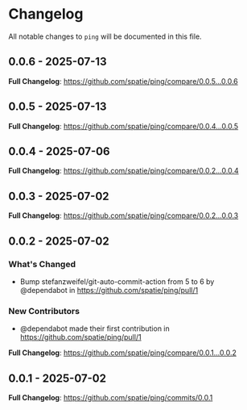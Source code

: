 # Changelog

All notable changes to `ping` will be documented in this file.

## 0.0.6 - 2025-07-13

**Full Changelog**: https://github.com/spatie/ping/compare/0.0.5...0.0.6

## 0.0.5 - 2025-07-13

**Full Changelog**: https://github.com/spatie/ping/compare/0.0.4...0.0.5

## 0.0.4 - 2025-07-06

**Full Changelog**: https://github.com/spatie/ping/compare/0.0.2...0.0.4

## 0.0.3 - 2025-07-02

**Full Changelog**: https://github.com/spatie/ping/compare/0.0.2...0.0.3

## 0.0.2 - 2025-07-02

### What's Changed

* Bump stefanzweifel/git-auto-commit-action from 5 to 6 by @dependabot in https://github.com/spatie/ping/pull/1

### New Contributors

* @dependabot made their first contribution in https://github.com/spatie/ping/pull/1

**Full Changelog**: https://github.com/spatie/ping/compare/0.0.1...0.0.2

## 0.0.1 - 2025-07-02

**Full Changelog**: https://github.com/spatie/ping/commits/0.0.1
